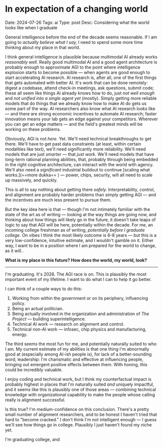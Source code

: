 # In expectation of a changing world
Date: 2024-07-26
Tags: ai
Type: post
Desc: Considering what the world looks like when I graduate

General intelligence before the end of the decade seems reasonable. If I am going to *actually believe what I say,* I need to spend some more time thinking about my place in that world.

I think general intelligence is plausible because multimodal AI already works *reasonably well.* Really good multimodal AI and a good agent architecture is probably enough to approximate AGI to the point where intelligence explosion starts to become possible — when agents are good enough to start accelerating AI research. AI research is, after all, one of the first things that gets automated with better AI. It's work that can be done remotely: digest a codebase, attend check-in meetings, ask questions, submit code; these all seem like things AI already knows how to do, just *not well enough* and *not unified into a single agent yet* (mostly). Simply getting more reliable models that do things that we already know how to make AI do gets us some part of the way. AI researchers also know what AI research looks like — and there are strong economic incentives to automate AI research; faster innovation means your lab gets an edge against your competitors. Wherever you can get an edge matters — and the field's greatest minds will be working on these problems.

Obviously, AGI is not *here.* Yet. We'll need technical breakthroughs to get there. We'll have to get past data constraints (at least, within certain modalities like text), we'll need significantly more reliability. We'll need models that are just *smarter* — that *just work.* We'll need models that have long-term rational planning abilities, that, probably through being embedded in the right cognitive architecture, can interact with the world with agency. We'll also need a *significant* industrial buildout to continue [scaling what works.]\(==more dukka== \) — power, chips, security, will all need to scale up massively, and quickly.

This is all to say nothing about getting there *safely.* Interpretability, control, and alignment are probably harder problems than simply getting AGI — and the incentives are much less present to pursue them.

But the key idea here is that — though I'm not intimately familiar with the state of the art as of writing — looking at the way things are going now, and thinking about how things will likely go in the future, it doesn't take leaps of logic to say that AGI will be here, potentially within the decade. For me, an incoming college freshman as of writing, *potentially before I graduate college*. On vibes I think the most likely outcome is 6-8 years — but this is a very low-confidence, intuitive estimate, and I wouldn't gamble on it. Either way, I want to be in a position where I am prepared for the world to change, as it will.. 

**What is my place in this future? How does the world, my world, look?**

--- 

I'm graduating. It's 2028. The AGI race is on. This is plausibly the most important event of my lifetime. I want to do what I can to help it go better.

I can think of a couple ways to do this: 
1. Working from within the government or on its periphery, influencing policy. 
2. Being an actual politician.
3. Being actually involved in the organization and administration of *The Project* — building superintelligence.
4. Technical AI work — research on alignment and control. 
5. Technical non-AI work — infosec, chip physics and manufacturing, energy.

The third seems the most fun for me, and potentially naturally suited to who I am. My current estimate of my abilities is that one thing I'm abnormally good at (especially among AI-ish people is), for lack of a better-sounding word, leadership: I'm charismatic and effective at influencing people, bringing out emergent positive effects between them. With honing, this could be incredibly valuable.

I enjoy coding and technical work, but I think my counterfactual impact is probably highest in places that I'm naturally suited *and* uniquely impactful, and it seems like this is plausibly one of those areas — combining technical knowledge with organizational capability to make the people whose calling really is alignment successful.

Is this true? I'm medium-confidence on this conclusion. There's a pretty small number of alignment researchers, and to be honest I haven't tried that hard to "become cracked." I don't think I'm not intelligent enough — I guess we'll see how things go in college. Plausibly I just haven't found my niche yet.

I'm graduating college, and 
